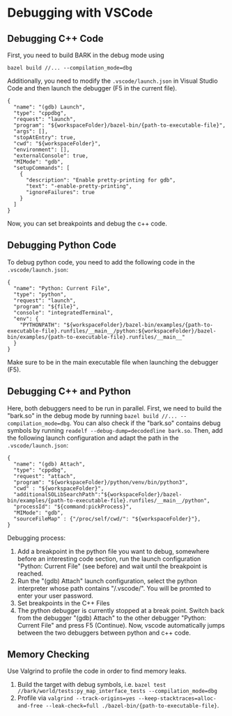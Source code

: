 Debugging with VSCode
================================

## Debugging C++ Code

First, you need to build BARK in the debug mode using

```
bazel build //... --compilation_mode=dbg
```

Additionally, you need to modify the `.vscode/launch.json` in Visual Studio Code and then launch the debugger (F5 in the current file).

```
{
  "name": "(gdb) Launch",
  "type": "cppdbg",
  "request": "launch",
  "program": "${workspaceFolder}/bazel-bin/{path-to-executable-file}",
  "args": [],
  "stopAtEntry": true,
  "cwd": "${workspaceFolder}",
  "environment": [],
  "externalConsole": true,
  "MIMode": "gdb",
  "setupCommands": [
    {
      "description": "Enable pretty-printing for gdb",
      "text": "-enable-pretty-printing",
      "ignoreFailures": true
    }
  ]
}
```

Now, you can set breakpoints and debug the c++ code.


## Debugging Python Code
To debug python code, you need to add the following code in the `.vscode/launch.json`:

```
{
  "name": "Python: Current File",
  "type": "python",
  "request": "launch",
  "program": "${file}",
  "console": "integratedTerminal",
  "env": {
    "PYTHONPATH": "${workspaceFolder}/bazel-bin/examples/{path-to-executable-file}.runfiles/__main__/python:${workspaceFolder}/bazel-bin/examples/{path-to-executable-file}.runfiles/__main__"
  }
}
```

Make sure to be in the main executable file when launching the debugger (F5).


## Debugging C++ and Python

Here, both debuggers need to be run in parallel.
First, we need to build the "bark.so" in the debug mode by running `bazel build //... --compilation_mode=dbg`.
You can also check if the "bark.so" contains debug symbols by running `readelf --debug-dump=decodedline bark.so`.
Then, add the following launch configuration and adapt the path in the `.vscode/launch.json`:

```
{
  "name": "(gdb) Attach",
  "type": "cppdbg",
  "request": "attach",
  "program": "${workspaceFolder}/python/venv/bin/python3",
  "cwd" : "${workspaceFolder}",
  "additionalSOLibSearchPath":"${workspaceFolder}/bazel-bin/examples/{path-to-executable-file}.runfiles/__main__/python",
  "processId": "${command:pickProcess}",
  "MIMode": "gdb",
  "sourceFileMap" : {"/proc/self/cwd/": "${workspaceFolder}"},
}
```

Debugging process:
1. Add a breakpoint in the python file you want to debug, somewhere before an interesting code section, run the launch configuration "Python: Current File" (see before) and wait until the breakpoint is reached.
2. Run the "(gdb) Attach" launch configuration, select the python interpreter whose path contains "/.vscode/". You will be promted to enter your user password.
3. Set breakpoints in the C++ Files
4. The python debugger is currently stopped at a break point. Switch back from the debugger "(gdb) Attach" to the other debugger "Python: Current File" and press F5 (Continue). Now, vscode automatically jumps between the two debuggers between python and c++ code.


## Memory Checking

Use Valgrind to profile the code in order to find memory leaks.
1. Build the target with debug symbols, i.e. `bazel test //bark/world/tests:py_map_interface_tests --compilation_mode=dbg`
2. Profile via `valgrind --track-origins=yes --keep-stacktraces=alloc-and-free --leak-check=full ./bazel-bin/{path-to-executable-file}`.